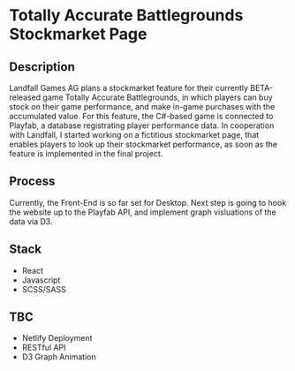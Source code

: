 # Totally Accurate Battlegrounds Stockmarket Page



## Description

Landfall Games AG plans a stockmarket feature for their currently BETA-released game Totally Accurate Battlegrounds, in which players can buy stock on their game performance, and make in-game purchases with the accumulated value. For this feature, the C#-based game is connected to Playfab, a database registrating player performance data. In cooperation with Landfall, I started working on a fictitious stockmarket page, that enables players to look up their stockmarket performance, as soon as the feature is implemented in the final project.

## Process

Currently, the Front-End is so far set for Desktop. Next step is going to hook the website up to the Playfab API, and implement graph visluations of the data via D3.

## Stack

- React 
- Javascript
- SCSS/SASS

## TBC

- Netlify Deployment
- RESTful API 
- D3 Graph Animation
